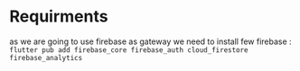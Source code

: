 # Requirments

as we are going to use firebase as gateway we need to install few firebase :
`flutter pub add firebase_core firebase_auth cloud_firestore firebase_analytics`
